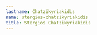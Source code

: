 ```yaml
---
lastname: Chatzikyriakidis
name: stergios-chatzikyriakidis
title: Stergios Chatzikyriakidis
---
```

